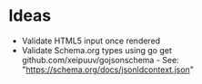 # Ideas

- Validate HTML5 input once rendered
- Validate Schema.org types using go get github.com/xeipuuv/gojsonschema - See: "https://schema.org/docs/jsonldcontext.json"
